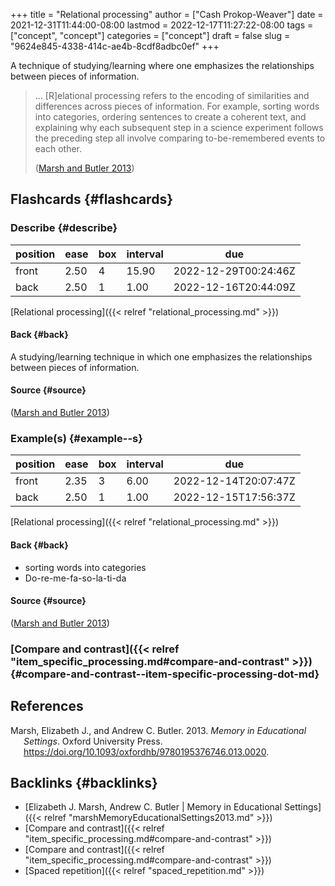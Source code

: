 +++
title = "Relational processing"
author = ["Cash Prokop-Weaver"]
date = 2021-12-31T11:44:00-08:00
lastmod = 2022-12-17T11:27:22-08:00
tags = ["concept", "concept"]
categories = ["concept"]
draft = false
slug = "9624e845-4338-414c-ae4b-8cdf8adbc0ef"
+++

A technique of studying/learning where one emphasizes the relationships between pieces of information.

> ... [R]elational processing refers to the encoding of similarities and differences across pieces of information. For example, sorting words into categories, ordering sentences to create a coherent text, and explaining why each subsequent step in a science experiment follows the preceding step all involve comparing to-be-remembered events to each other.
>
> (<a href="#citeproc_bib_item_1">Marsh and Butler 2013</a>)


## Flashcards {#flashcards}


### Describe {#describe}

| position | ease | box | interval | due                  |
|----------|------|-----|----------|----------------------|
| front    | 2.50 | 4   | 15.90    | 2022-12-29T00:24:46Z |
| back     | 2.50 | 1   | 1.00     | 2022-12-16T20:44:09Z |

[Relational processing]({{< relref "relational_processing.md" >}})


#### Back {#back}

A studying/learning technique in which one emphasizes the relationships between pieces of information.


#### Source {#source}

(<a href="#citeproc_bib_item_1">Marsh and Butler 2013</a>)


### Example(s) {#example--s}

| position | ease | box | interval | due                  |
|----------|------|-----|----------|----------------------|
| front    | 2.35 | 3   | 6.00     | 2022-12-14T20:07:47Z |
| back     | 2.50 | 1   | 1.00     | 2022-12-15T17:56:37Z |

[Relational processing]({{< relref "relational_processing.md" >}})


#### Back {#back}

-   sorting words into categories
-   Do-re-me-fa-so-la-ti-da


#### Source {#source}

(<a href="#citeproc_bib_item_1">Marsh and Butler 2013</a>)


### [Compare and contrast]({{< relref "item_specific_processing.md#compare-and-contrast" >}}) {#compare-and-contrast--item-specific-processing-dot-md}

## References

<style>.csl-entry{text-indent: -1.5em; margin-left: 1.5em;}</style><div class="csl-bib-body">
  <div class="csl-entry"><a id="citeproc_bib_item_1"></a>Marsh, Elizabeth J., and Andrew C. Butler. 2013. <i>Memory in Educational Settings</i>. Oxford University Press. <a href="https://doi.org/10.1093/oxfordhb/9780195376746.013.0020">https://doi.org/10.1093/oxfordhb/9780195376746.013.0020</a>.</div>
</div>


## Backlinks {#backlinks}

-   [Elizabeth J. Marsh, Andrew C. Butler | Memory in Educational Settings]({{< relref "marshMemoryEducationalSettings2013.md" >}})
-   [Compare and contrast]({{< relref "item_specific_processing.md#compare-and-contrast" >}})
-   [Compare and contrast]({{< relref "item_specific_processing.md#compare-and-contrast" >}})
-   [Spaced repetition]({{< relref "spaced_repetition.md" >}})
